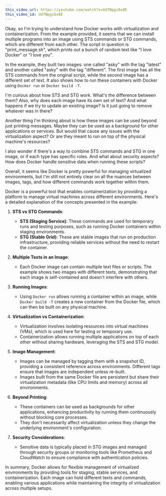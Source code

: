 ```yaml
---
this_video_url: https://youtube.com/watch?v=Ud7Npgi6x8E
this_video_id: Ud7Npgi6x8E
---
```

<think>
Okay, so I'm trying to understand how Docker works with virtualization and containerization. From the example provided, it seems that we can install multiple programs into an image using STS commands or STG commands, which are different from each other. The script in question is "print_message.sh", which prints out a bunch of random text like "I love Docker" or "I love you". 

In the example, they built two images: one called "asky" with the tag "latest" and another called "asky" with the tag "different". The first image has all the STS commands from the original script, while the second image has a different set of text. It also shows how to run these containers with Docker using `Docker run` or `Docker build -T`.

I'm curious about how STS and STG work. What's the difference between them? Also, why does each image have its own set of text? And what happens if we try to update an existing image? Is it just going to remove whatever was in there?

Another thing I'm thinking about is how these images can be used beyond just printing messages. Maybe they can be used as a background for other applications or services. But would that cause any issues with the virtualization aspect? Or are they meant to run on top of the physical machine's resources?

I also wonder if there's a way to combine STS commands and STG in one image, or if each type has specific roles. And what about security aspects? How does Docker handle sensitive data when running these scripts?

Overall, it seems like Docker is pretty powerful for managing virtualized environments, but I'm still not entirely clear on all the nuances between images, tags, and how different commands work together within them.
</think>

Docker is a powerful tool that enables containerization by providing a platform to manage virtual machines across different environments. Here's a detailed explanation of the concepts presented in the example:

1. **STS vs STG Commands**:
   - **STS (Staging Service)**: These commands are used for temporary runs and testing purposes, such as running Docker containers within staging environments.
   - **STG (Stable Grid)**: These are stable images that run on production infrastructure, providing reliable services without the need to restart the container.

2. **Multiple Texts in an Image**:
   - Each Docker image can contain multiple text files or scripts. The example shows two images with different texts, demonstrating that each image is self-contained and doesn't interfere with others.

3. **Running Images**:
   - Using `Docker run` allows running a container within an image, while `Docker build -T` creates a new container from the Docker file, which can then be built on any physical machine.

4. **Virtualization vs Containerization**:
   - Virtualization involves isolating resources into virtual machines (VMs), which is used here for testing or temporary use.
   - Containerization allows running multiple applications on top of each other without sharing hardware, leveraging the STS and STG model.

5. **Image Management**:
   - Images can be managed by tagging them with a snapshot ID, providing a consistent reference across environments. Different tags ensure that images are independent unless re-built.
   - Images built from the same Docker file are persistent but share their virtualization metadata (like CPU limits and memory) across all environments.

6. **Beyond Printing**:
   - These containers can be used as backgrounds for other applications, enhancing productivity by running them continuously without blocking core processes.
   - They don't necessarily affect virtualization unless they change the underlying environment's configuration.

7. **Security Considerations**:
   - Sensitive data is typically placed in STG images and managed through security groups or monitoring tools like Prometheus and CloudWatch to ensure compliance with authentication policies.

In summary, Docker allows for flexible management of virtualized environments by providing tools for staging, stable services, and containerization. Each image can hold different texts and commands, enabling various applications while maintaining the integrity of virtualization across multiple setups.
